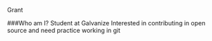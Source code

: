 Grant

###Who am I?
Student at Galvanize
Interested in contributing in open source and need practice working in git